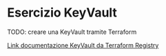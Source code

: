# Esercizio KeyVault

TODO: creare una KeyVault tramite Terraform

[Link documentazione KeyVault da Terraform Registry](https://registry.terraform.io/providers/hashicorp/azurerm/latest/docs/resources/key_vault)